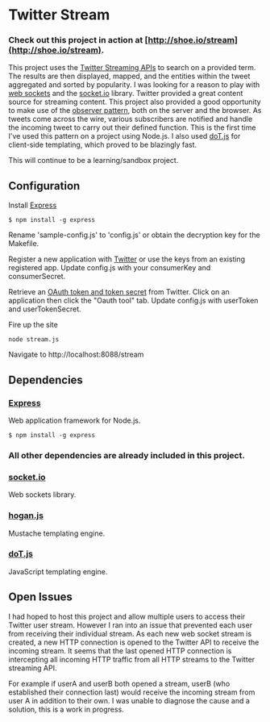 # Twitter Stream

### Check out this project in action at [http://shoe.io/stream](http://shoe.io/stream).

This project uses the [Twitter Streaming APIs](https://dev.twitter.com/docs/streaming-apis) to search on a provided term. The results are then displayed, mapped, and the entities within the tweet aggregated and sorted by popularity. 
I was looking for a reason to play with [web sockets](http://en.wikipedia.org/wiki/WebSocket) and the [socket.io](http://socket.io) library. 
Twitter provided a great content source for streaming content. 
This project also provided a good opportunity to make use of the [observer pattern](http://en.wikipedia.org/wiki/Observer_pattern), both on the server and the browser. 
As tweets come across the wire, various subscribers are notified and handle the incoming tweet to carry out their defined function. This is the first time I've used this pattern on a project using Node.js. 
I also used [doT.js](http://olado.github.io/doT/) for client-side templating, which proved to be blazingly fast. 

This will continue to be a learning/sandbox project.  

## Configuration
Install [Express](http://expressjs.com/)
	
	$ npm install -g express

Rename 'sample-config.js' to 'config.js' or obtain the decryption key for the Makefile.

Register a new application with [Twitter](https://dev.twitter.com/apps) or use the keys from an existing registered app. Update config.js with your consumerKey and consumerSecret.

Retrieve an [OAuth token and token secret](https://dev.twitter.com/apps) from Twitter. 
Click on an application then click the "Oauth tool" tab. Update config.js with userToken and userTokenSecret.  

Fire up the site

	node stream.js

Navigate to http://localhost:8088/stream 


## Dependencies
### [Express](http://expressjs.com/)
Web application framework for Node.js.

	$ npm install -g express


### All other dependencies are already included in this project. 

### [socket.io](http://socket.io)
Web sockets library. 

### [hogan.js](https://github.com/twitter/hogan.js)
Mustache templating engine. 

### [doT.js](http://olado.github.io/doT/)
JavaScript templating engine. 


## Open Issues
I had hoped to host this project and allow multiple users to access their Twitter user stream. However I ran into an issue that prevented each user from receiving their individual stream. 
As each new web socket stream is created, a new HTTP connection is opened to the Twitter API to receive the incoming stream. It seems that the last opened HTTP connection is intercepting 
all incoming HTTP traffic from all HTTP streams to the Twitter streaming API. 

For example if userA and userB both opened a stream, userB (who established their connection last) would receive the incoming stream from user A in addition to their own. 
I was unable to diagnose the cause and a solution, this is a work in progress. 

